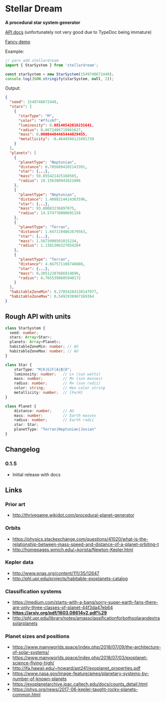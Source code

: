 # Stellar Dream

**A procedural star system generator**

[API docs](http://steveasleep.com/stellardream/) (unfortunately not very good due to TypeDoc being immature)

[Fancy demo](http://steveasleep.com/keplverse/)

Example:

```js
// yarn add stellardream
import { StarSystem } from 'stellardream';

const starSystem = new StarSystem(1549748672440);
console.log(JSON.stringify(starSystem, null, 2));
```

Output:

```json
{
  "seed": 1549748672440,
  "stars": [
    {
      "starType": "M",
      "color": "#ffcc6f",
      "luminosity": 0.08146542016231641,
      "radius": 0.6672486719861627,
      "mass": 0.00004404465444029455,
      "metallicity": -0.4644594123491739
    }
  ],
  "planets": [
    {
      "planetType": "Neptunian",
      "distance": 0.7056894102143391,
      "star": {...},
      "mass": 50.855421425168565,
      "radius": 10.156380943821096
    },
    {
      "planetType": "Neptunian",
      "distance": 1.4088214414363596,
      "star": {...},
      "mass": 93.80083236897875,
      "radius": 14.574778000691158
    },
    {
      "planetType": "Terran",
      "distance": 1.6471194862679563,
      "star": {...},
      "mass": 1.5873990501015234,
      "radius": 1.1381306327054284
    },
    {
      "planetType": "Terran",
      "distance": 4.667571108746888,
      "star": {...},
      "mass": 0.38512287666914696,
      "radius": 0.7655398605940172
    }
  ],
  "habitableZoneMin": 0.27854284130147977,
  "habitableZoneMax": 0.5492938907169364
}
```

## Rough API with units

```ts
class StarSystem {
  seed: number;
  stars: Array<Star>;
  planets: Array<Planet>;
  habitableZoneMin: number; // AU
  habitableZoneMax: number; // AU
}

class Star {
    starType: "M|K|G|F|A|B|O";
    luminosity: number;   // L⊙ (sun watts)
    mass: number;         // M⊙ (sun masses)
    radius: number;       // R⊙ (sun radii)
    color: string;        // Hex color string
    metallicity: number;  // [Fe/H]
}

class Planet {
    distance: number;     // AU
    mass: number;         // Earth masses
    radius: number;       // Earth radii
    star: Star;
    planetType: "Terran|Neptunian|Jovian"
}
```

## Changelog

### 0.1.5

* Initial release with docs

## Links

### Prior art

- http://thrivegame.wikidot.com/procedural-planet-generator

### Orbits

- https://physics.stackexchange.com/questions/41020/what-is-the-relationship-between-mass-speed-and-distance-of-a-planet-orbiting-t
- http://homepages.wmich.edu/~korista/Newton-Kepler.html

### Kepler data

- http://www.pnas.org/content/111/35/12647
- http://phl.upr.edu/projects/habitable-exoplanets-catalog

### Classification systems

- https://medium.com/starts-with-a-bang/sorry-super-earth-fans-there-are-only-three-classes-of-planet-44f3da47eb64
- **https://arxiv.org/pdf/1603.08614v2.pdf%29**
- http://phl.upr.edu/library/notes/amassclassificationforbothsolarandextrasolarplanets

### Planet sizes and positions

- https://www.manyworlds.space/index.php/2018/07/09/the-architecture-of-solar-systems/
- https://www.manyworlds.space/index.php/2018/07/03/exoplanet-science-flying-high/
- http://ifa.hawaii.edu/~howard/ast241/exoplanet_properties.pdf
- https://www.nasa.gov/image-feature/ames/planetary-systems-by-number-of-known-planets
- https://exoplanetarchive.ipac.caltech.edu/docs/counts_detail.html
- https://phys.org/news/2017-06-kepler-taught-rocky-planets-common.html